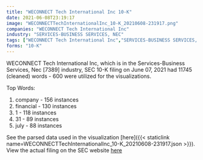 ```yaml
---
title: "WECONNECT Tech International Inc 10-K"
date: 2021-06-08T23:19:17
image: "WECONNECTTechInternationalInc_10-K_20210608-231917.png"
companies: "WECONNECT Tech International Inc"
industry: "SERVICES-BUSINESS SERVICES, NEC"
tags: ["WECONNECT Tech International Inc","SERVICES-BUSINESS SERVICES, NEC","06-07-2021","10-K"]
forms: "10-K"
---
```

WECONNECT Tech International Inc, which is in the Services-Business Services, Nec [7389] industry, SEC 10-K filing on June 07, 2021 had 11745 (cleaned) words - 600 were utilized for the visualizations.

Top Words:
1. company - 156 instances
2. financial - 130 instances
3. 1 - 118 instances
4. 31 - 89 instances
5. july - 88 instances


See the parsed data used in the visualization [here]({{< staticlink name=WECONNECTTechInternationalInc_10-K_20210608-231917.json >}}).  
View the actual filing on the SEC website [here](https://www.sec.gov/Archives/edgar/data/1409175/0001683168-21-002391.txt)